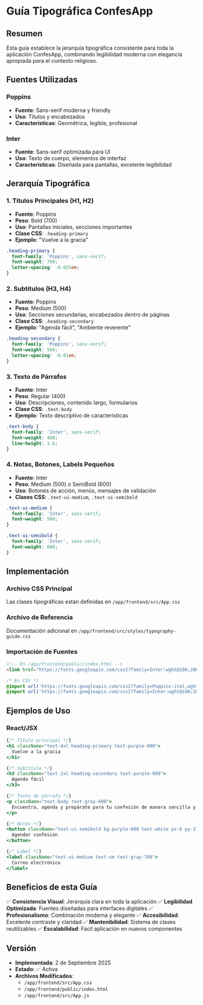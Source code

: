 # Guía Tipográfica ConfesApp

## Resumen
Esta guía establece la jerarquía tipográfica consistente para toda la aplicación ConfesApp, combinando legibilidad moderna con elegancia apropiada para el contexto religioso.

## Fuentes Utilizadas

### Poppins
- **Fuente**: Sans-serif moderna y friendly
- **Uso**: Títulos y encabezados
- **Características**: Geométrica, legible, profesional

### Inter
- **Fuente**: Sans-serif optimizada para UI
- **Uso**: Texto de cuerpo, elementos de interfaz
- **Características**: Diseñada para pantallas, excelente legibilidad

## Jerarquía Tipográfica

### 1. Títulos Principales (H1, H2)
- **Fuente**: Poppins
- **Peso**: Bold (700)
- **Uso**: Pantallas iniciales, secciones importantes
- **Clase CSS**: `.heading-primary`
- **Ejemplo**: "Vuelve a la gracia"

```css
.heading-primary {
  font-family: 'Poppins', sans-serif;
  font-weight: 700;
  letter-spacing: -0.025em;
}
```

### 2. Subtítulos (H3, H4)
- **Fuente**: Poppins
- **Peso**: Medium (500)
- **Uso**: Secciones secundarias, encabezados dentro de páginas
- **Clase CSS**: `.heading-secondary`
- **Ejemplo**: "Agenda fácil", "Ambiente reverente"

```css
.heading-secondary {
  font-family: 'Poppins', sans-serif;
  font-weight: 500;
  letter-spacing: -0.01em;
}
```

### 3. Texto de Párrafos
- **Fuente**: Inter
- **Peso**: Regular (400)
- **Uso**: Descripciones, contenido largo, formularios
- **Clase CSS**: `.text-body`
- **Ejemplo**: Texto descriptivo de características

```css
.text-body {
  font-family: 'Inter', sans-serif;
  font-weight: 400;
  line-height: 1.6;
}
```

### 4. Notas, Botones, Labels Pequeños
- **Fuente**: Inter
- **Peso**: Medium (500) o SemiBold (600)
- **Uso**: Botones de acción, menús, mensajes de validación
- **Clases CSS**: `.text-ui-medium`, `.text-ui-semibold`

```css
.text-ui-medium {
  font-family: 'Inter', sans-serif;
  font-weight: 500;
}

.text-ui-semibold {
  font-family: 'Inter', sans-serif;
  font-weight: 600;
}
```

## Implementación

### Archivo CSS Principal
Las clases tipográficas están definidas en `/app/frontend/src/App.css`

### Archivo de Referencia
Documentación adicional en `/app/frontend/src/styles/typography-guide.css`

### Importación de Fuentes
```html
<!-- En /app/frontend/public/index.html -->
<link href="https://fonts.googleapis.com/css2?family=Inter:wght@100;200;300;400;500;600;700;800;900&display=swap" rel="stylesheet">
```

```css
/* En CSS */
@import url('https://fonts.googleapis.com/css2?family=Poppins:ital,wght@0,100;0,200;0,300;0,400;0,500;0,600;0,700;0,800;0,900&display=swap');
@import url('https://fonts.googleapis.com/css2?family=Inter:wght@100;200;300;400;500;600;700;800;900&display=swap');
```

## Ejemplos de Uso

### React/JSX
```jsx
{/* Título principal */}
<h1 className="text-4xl heading-primary text-purple-900">
  Vuelve a la gracia
</h1>

{/* Subtítulo */}
<h3 className="text-2xl heading-secondary text-purple-900">
  Agenda fácil
</h3>

{/* Texto de párrafo */}
<p className="text-body text-gray-600">
  Encuentra, agenda y prepárate para tu confesión de manera sencilla y reverente
</p>

{/* Botón */}
<button className="text-ui-semibold bg-purple-600 text-white px-6 py-3 rounded-xl">
  Agendar confesión
</button>

{/* Label */}
<label className="text-ui-medium text-sm text-gray-700">
  Correo electrónico
</label>
```

## Beneficios de esta Guía

✅ **Consistencia Visual**: Jerarquía clara en toda la aplicación
✅ **Legibilidad Optimizada**: Fuentes diseñadas para interfaces digitales
✅ **Profesionalismo**: Combinación moderna y elegante
✅ **Accesibilidad**: Excelente contraste y claridad
✅ **Mantenibilidad**: Sistema de clases reutilizables
✅ **Escalabilidad**: Fácil aplicación en nuevos componentes

## Versión
- **Implementada**: 2 de Septiembre 2025
- **Estado**: ✅ Activa
- **Archivos Modificados**: 
  - `/app/frontend/src/App.css`
  - `/app/frontend/public/index.html`
  - `/app/frontend/src/App.js`